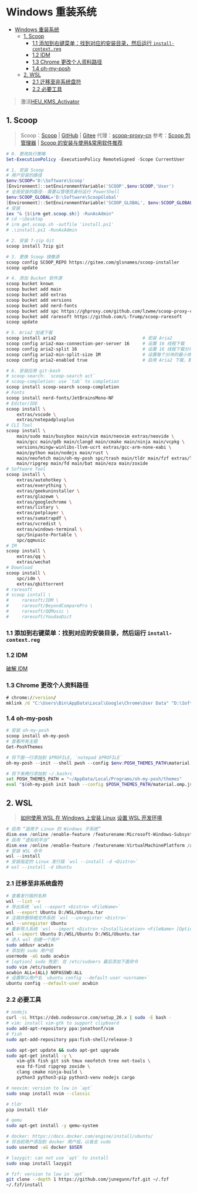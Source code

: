 # Windows 重装系统

<!--toc:start-->
- [Windows 重装系统](#windows-重装系统)
  - [1. Scoop](#1-scoop)
    - [1.1 添加到右键菜单：找到对应的安装目录，然后运行 `install-context.reg`](#11-添加到右键菜单找到对应的安装目录然后运行-install-contextreg)
    - [1.2 IDM](#12-idm)
    - [1.3 Chrome 更改个人资料路径](#13-chrome-更改个人资料路径)
    - [1.4 oh-my-posh](#14-oh-my-posh)
  - [2. WSL](#2-wsl)
    - [2.1 迁移至非系统盘符](#21-迁移至非系统盘符)
    - [2.2 必要工具](#22-必要工具)
<!--toc:end-->

> 激活[HEU_KMS_Activator](https://zhizhi.lanzoue.com/b00qgpgc)

## 1. Scoop

> Scoop：[Scoop](https://scoop.sh/) | [GitHub](https://github.com/ScoopInstaller/Install) | [Gitee](https://gitee.com/glsnames/scoop-installer)
> 代理：[scoop-proxy-cn](https://github.com/lzwme/scoop-proxy-cn)
> 参考：[Scoop 包管理器](https://blog.csdn.net/omaidb/article/details/129286772) | [Scoop 的安装与使用&常用软件推荐](https://blog.xqh.ma/posts/2020-03-09-Windows%E5%8C%85%E7%AE%A1%E7%90%86%E5%99%A8-Scoop%E7%9A%84%E5%AE%89%E8%A3%85%E4%B8%8E%E4%BD%BF%E7%94%A8&%E5%B8%B8%E7%94%A8%E8%BD%AF%E4%BB%B6%E6%8E%A8%E8%8D%90/)

```powershell
# 0. 更改执行策略
Set-ExecutionPolicy -ExecutionPolicy RemoteSigned -Scope CurrentUser

# 1. 安装 Scoop
# 用户安装的路径
$env:SCOOP='D:\Software\Scoop'
[Environment]::setEnvironmentVariable('SCOOP',$env:SCOOP,'User')
# 全局安装的路径--需要以管理员身份运行 PowerShell
$env:SCOOP_GLOBAL='D:\Software\ScoopGlobal'
[Environment]::SetEnvironmentVariable('SCOOP_GLOBAL', $env:SCOOP_GLOBAL, 'Machine')
# 安装
iex "& {$(irm get.scoop.sh)} -RunAsAdmin"
# cd ~\Desktop
# irm get.scoop.sh -outfile 'install.ps1'
# .\install.ps1 -RunAsAdmin
```

```bash
# 2. 安装 7-zip Git
scoop install 7zip git

# 3. 更换 Scoop 镜像源
scoop config SCOOP_REPO https://gitee.com/glsnames/scoop-installer
scoop update

# 4. 添加 Bucket 软件源
scoop bucket known
scoop bucket add main
scoop bucket add extras
scoop bucket add versions
scoop bucket add nerd-fonts
scoop bucket add spc https://ghproxy.com/github.com/lzwme/scoop-proxy-cn
scoop bucket add raresoft https://github.com/L-Trump/scoop-raresoft
scoop update

# 5. Aria2 加速下载
scoop install aria2                                 # 安装 Aria2
scoop config aria2-max-connection-per-server 16     # 设置 16 线程下载
scoop config aria2-split 16                         # 设置 16 线程下载分块
scoop config aria2-min-split-size 1M                # 设置每个分块的最小体积
scoop config aria2-enabled true                     # 启用 Aria2 下载，默认启用

# 6. 安装应用 git-bash
# scoop-search: `scoop-search act`
# scoop-completion: use `tab` to completion
scoop install scoop-search scoop-completion
# Fonts
scoop install nerd-fonts/JetBrainsMono-NF
# Editor/IDE
scoop install \
    extras/vscode \
    extras/notepadplusplus
# CLI Tool
scoop install \
    main/sudo main/busybox main/vim main/neovim extras/neovide \
    main/gcc main/gdb main/clangd main/cmake main/ninja main/vcpkg \
    versions/mingw-winlibs-llvm-ucrt extras/gcc-arm-none-eabi \
    main/python main/nodejs main/rust \
    main/neofetch main/oh-my-posh spc/trash main/tldr main/fzf extras/lazygit \
    main/ripgrep main/fd main/bat main/eza main/zoxide
# Software Tool
scoop install \
    extras/autohotkey \
    extras/everything \
    extras/geekuninstaller \
    extras/glazewm \
    extras/googlechrome \
    extras/listary \
    extras/potplayer \
    extras/sumatrapdf \
    extras/vcredist \
    extras/windows-terminal \
    spc/Snipaste-Portable \
    spc/qqmusic
# IM
scoop install \
    extras/qq \
    extras/wechat
# Download
scoop install \
    spc/idm \
    extras/qbittorrent
# raresoft
# scoop isntall \
#     raresoft/IDM \
#     raresoft/BeyondComparePro \
#     raresoft/QQMusic \
#     raresoft/YoudaoDict
```

### 1.1 添加到右键菜单：找到对应的安装目录，然后运行 `install-context.reg`

### 1.2 IDM

[破解 IDM](https://github.com/lstprjct/IDM-Activation-Script)

### 1.3 Chrome 更改个人资料路径

```cmd
# chrome://version/
mklink /d "C:\Users\Bin\AppData\Local\Google\Chrome\User Data" "D:\Software\Scoop\persist\googlechrome\User Data"
```

### 1.4 oh-my-posh

```powershell
# 安装 oh-my-posh
scoop install oh-my-posh
# 查看所有主题
Get-PoshThemes

# 将下面一行添加到 $PROFILE, `notepad $PROFILE`
oh-my-posh --init --shell pwsh --config $env:POSH_THEMES_PATH\material.omp.json | Invoke-Expression
```

```bash
# 将下来两行添加到 ~/.bashrc
set POSH_THEMES_PATH = "~/AppData/Local/Programs/oh-my-posh/themes"
eval "$(oh-my-posh init bash --config $POSH_THEMES_PATH/material.omp.json)"
```

## 2. WSL

> [如何使用 WSL 在 Windows 上安装 Linux](https://learn.microsoft.com/zh-cn/windows/wsl/install)
> [设置 WSL 开发环境](https://learn.microsoft.com/zh-cn/windows/wsl/setup/environment)

```powershell
# 启用 “适用于 Linux 的 Windows 子系统”
dism.exe /online /enable-feature /featurename:Microsoft-Windows-Subsystem-Linux /all /norestart
# 启用 “虚拟机平台”
dism.exe /online /enable-feature /featurename:VirtualMachinePlatform /all /norestart
# 安装 WSL 命令
wsl --install
# 安装指定的 Linux 发行版 `wsl --install -d <Distro>`
# wsl --install -d Ubuntu
```

### 2.1 迁移至非系统盘符

```bash
# 查看发行版的名称
wsl --list -v
# 导出系统 `wsl --export <Distro> <FileName>`
wsl --export Ubuntu D:/WSL/Ubuntu.tar
# 注销并删除根文件系统 `wsl --unregister <Distro>`
wsl --unregister Ubuntu
# 重新导入系统 `wsl --import <Distro> <InstallLocation> <FileName> [Options]`
wsl --import Ubuntu D:/WSL/Ubuntu D:/WSL/Ubuntu.tar
# 进入 wsl 创建一个用户
sudo addusr acwbin
# 添加到 sudo 用户组
usermode -aG sudo acwbin
# [option] sudo 免密: 在 /etc/sudoers 最后添加下面命令
sudo vim /etc/sudoers
acwbin ALL=(ALL) NOPASSWD:ALL
# 设置默认用户名 `ubuntu config --default-user <usrname>`
ubuntu config --default-user acwbin
```

### 2.2 必要工具

```bash
# nodejs
curl -sL https://deb.nodesource.com/setup_20.x | sudo -E bash -
# vim: install vim-gtk to support clipboard
sudo add-apt-repository ppa:jonathonf/vim
# fish
sudo apt-add-repository ppa:fish-shell/release-3

sudo apt-get update && sudo apt-get upgrade
sudo apt-get install -y \
    vim-gtk fish git ssh tmux neofetch tree net-tools \
    exa fd-find ripgrep zoxide \
    clang cmake ninja-build \
    python3 python3-pip python3-venv nodejs cargo

# neovim: version to low in `apt`
sudo snap install nvim --classic

# tldr
pip install tldr

# qemu
sudo apt-get install -y qemu-system

# docker: https://docs.docker.com/engine/install/ubuntu/
# 将当前用户添加到 docker 用户组，以省去 sudo
sudo usermod -aG docker $USER

# lazygit: can not use `apt` to install
sudo snap install lazygit

# fzf: version to low in `apt`
git clone --depth 1 https://github.com/junegunn/fzf.git ~/.fzf
~/.fzf/install
```
